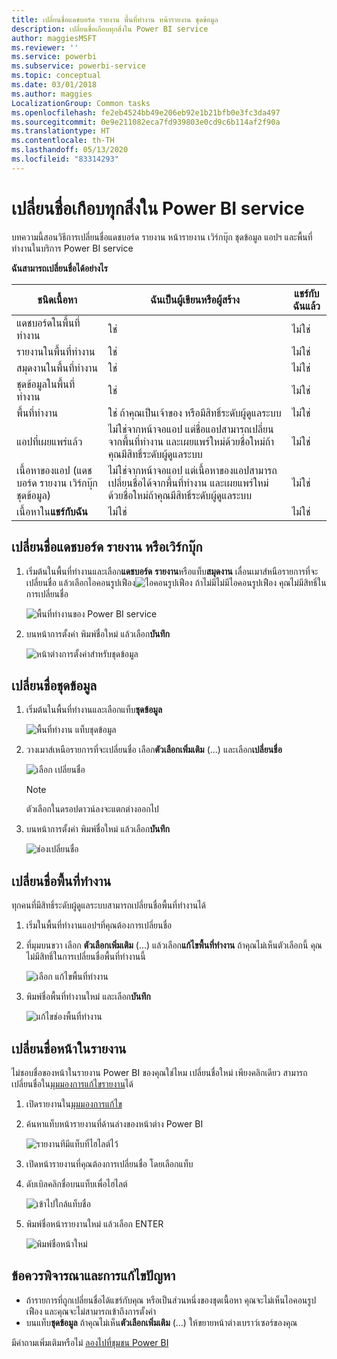 ```yaml
---
title: เปลี่ยนชื่อแดชบอร์ด รายงาน พื้นที่ทำงาน หน้ารายงาน ชุดข้อมูล
description: เปลี่ยนชื่อเกือบทุกสิ่งใน Power BI service
author: maggiesMSFT
ms.reviewer: ''
ms.service: powerbi
ms.subservice: powerbi-service
ms.topic: conceptual
ms.date: 03/01/2018
ms.author: maggies
LocalizationGroup: Common tasks
ms.openlocfilehash: fe2eb4524bb49e206eb92e1b21bfb0e3fc3da497
ms.sourcegitcommit: 0e9e211082eca7fd939803e0cd9c6b114af2f90a
ms.translationtype: HT
ms.contentlocale: th-TH
ms.lasthandoff: 05/13/2020
ms.locfileid: "83314293"
---
```

# <a name="rename-almost-anything-in-power-bi-service"></a>เปลี่ยนชื่อเกือบทุกสิ่งใน Power BI service
บทความนี้สอนวิธีการเปลี่ยนชื่อแดชบอร์ด รายงาน หน้ารายงาน เวิร์กบุ๊ก ชุดข้อมูล แอปฯ และพื้นที่ทำงานในบริการ Power BI service

**ฉันสามารถเปลี่ยนชื่อได้อย่างไร**

| ชนิดเนื้อหา | ฉันเป็นผู้เขียนหรือผู้สร้าง | แชร์กับฉันแล้ว |
| --- | --- | --- |
| แดชบอร์ดในพื้นที่ทำงาน |ใช่ |ไม่ใช่ |
| รายงานในพื้นที่ทำงาน |ใช่ |ไม่ใช่ |
| สมุดงานในพื้นที่ทำงาน |ใช่ |ไม่ใช่ |
| ชุดข้อมูลในพื้นที่ทำงาน |ใช่ |ไม่ใช่ |
| พื้นที่ทำงาน |ใช่ ถ้าคุณเป็นเจ้าของ หรือมีสิทธิ์ระดับผู้ดูแลระบบ |ไม่ใช่ |
| แอปที่เผยแพร่แล้ว |ไม่ใช่จากหน้าจอแอป แต่ชื่อแอปสามารถเปลี่ยนจากพื้นที่ทำงาน และเผยแพร่ใหม่ด้วยชื่อใหม่ถ้าคุณมีสิทธิ์ระดับผู้ดูแลระบบ |ไม่ใช่ |
| เนื้อหาของแอป (แดชบอร์ด รายงาน เวิร์กบุ๊ก ชุดข้อมูล) |ไม่ใช่จากหน้าจอแอป แต่เนื้อหาของแอปสามารถเปลี่ยนชื่อได้จากพื้นที่ทำงาน และเผยแพร่ใหม่ด้วยชื่อใหม่ถ้าคุณมีสิทธิ์ระดับผู้ดูแลระบบ |ไม่ใช่ |
| เนื้อหาใน**แชร์กับฉัน** |ไม่ใช่ |ไม่ใช่ |

## <a name="rename-a-dashboard-report-or-workbook"></a>เปลี่ยนชื่อแดชบอร์ด รายงาน หรือเวิร์กบุ๊ก
1. เริ่มต้นในพื้นที่ทำงานและเลือก**แดชบอร์ด** **รายงาน**หรือแท็บ**สมุดงาน** เลื่อนเมาส์หนือรายการที่จะเปลี่ยนชื่อ แล้วเลือกไอคอนรูปเฟือง![ไอคอนรูปเฟือง](media/service-rename/powerbi-cog-icon.png) ถ้าไม่มีไม่มีไอคอนรูปเฟือง คุณไม่มีสิทธิ์ในการเปลี่ยนชื่อ
   
   ![พื้นที่ทำงานของ Power BI service](media/service-rename/power-bi-workspace-dashboards.png)
2. บนหน้าการตั้งค่า พิมพ์ชื่อใหม่ แล้วเลือก**บันทึก**
   
   ![หน้าต่างการตั้งค่าสำหรับชุดข้อมูล](media/service-rename/power-bi-rename-dashboard2.png)

## <a name="rename-a-dataset"></a>เปลี่ยนชื่อชุดข้อมูล
1. เริ่มต้นในพื้นที่ทำงานและเลือกแท็บ**ชุดข้อมูล**
   
   ![พื้นที่ทำงาน แท็บชุดข้อมูล](media/service-rename/power-bi-ellipses.png)
2. วางเมาส์เหนือรายการที่จะเปลี่ยนชื่อ เลือก**ตัวเลือกเพิ่มเติม** (...) และเลือก**เปลี่ยนชื่อ**  
   
      ![เลือก เปลี่ยนชื่อ](media/service-rename/power-bi-rename-datasets.png)
   
   > [!NOTE]
   > ตัวเลือกในดรอปดาวน์ลงจะแตกต่างออกไป
   > 
   > 
3. บนหน้าการตั้งค่า พิมพ์ชื่อใหม่ แล้วเลือก**บันทึก**
   
     ![ช่องเปลี่ยนชื่อ](media/service-rename/power-bi-rename.png)

## <a name="rename-a-workspace"></a>เปลี่ยนชื่อพื้นที่ทำงาน
ทุกคนที่มีสิทธิ์ระดับผู้ดูแลระบบสามารถเปลี่ยนชื่อพื้นที่ทำงานได้

1. เริ่มในพื้นที่ทำงานแอปฯที่คุณต้องการเปลี่ยนชื่อ
2. ที่มุมบนขวา เลือก **ตัวเลือกเพิ่มเติม** (...) แล้วเลือก**แก้ไขพื้นที่ทำงาน** ถ้าคุณไม่เห็นตัวเลือกนี้ คุณไม่มีสิทธิ์ในการเปลี่ยนชื่อพื้นที่ทำงานนี้ 
   
    ![เลือก แก้ไขพื้นที่ทำงาน](media/service-rename/power-bi-edit-workspace.png)
3. พิมพ์ชื่อพื้นที่ทำงานใหม่ และเลือก**บันทึก**
   
   ![แก้ไขช่องพื้นที่ทำงาน](media/service-rename/power-bi-workspace-rename.png)

## <a name="rename-a-page-in-a-report"></a>เปลี่ยนชื่อหน้าในรายงาน
ไม่ชอบชื่อของหน้าในรายงาน Power BI ของคุณใช่ไหม  เปลี่ยนชื่อใหม่ เพียงคลิกเดียว สามารถเปลี่ยนชื่อใน[มุมมองการแก้ไขรายงาน](service-interact-with-a-report-in-editing-view.md)ได้

1. เปิดรายงานใน[มุมมองการแก้ไข](../consumer/end-user-reading-view.md)
2. ค้นหาแท็บหน้ารายงานที่ด้านล่างของหน้าต่าง Power BI
   
    ![รายงานทีมีแท็บที่ไฮไลต์ไว้](media/service-rename/report-page-tabs-new.png)
3. เปิดหน้ารายงานที่คุณต้องการเปลี่ยนชื่อ โดยเลือกแท็บ
4. ดับเบิลคลิกชื่อบนแท็บเพื่อไฮไลต์  
   
    ![เข้าไปใกล้แท็บชื่อ](media/service-rename/hilite-tab.png)
5. พิมพ์ชื่อหน้ารายงานใหม่ แล้วเลือก ENTER
   
    ![พิมพ์ชื่อหน้าใหม่](media/service-rename/new-name.png)

## <a name="considerations-and-troubleshooting"></a>ข้อควรพิจารณาและการแก้ไขปัญหา
* ถ้ารายการที่ถูกเปลี่ยนชื่อได้แชร์กับคุณ หรือเป็นส่วนหนึ่งของชุดเนื้อหา คุณจะไม่เห็นไอคอนรูปเฟือง และคุณจะไม่สามารถเข้าถึงการตั้งค่า
* บนแท็บ**ชุดข้อมูล** ถ้าคุณไม่เห็น**ตัวเลือกเพิ่มเติม** (...) ให้ขยายหน้าต่างเบราว์เซอร์ของคุณ

มีคำถามเพิ่มเติมหรือไม่ [ลองไปที่ชุมชน Power BI](https://community.powerbi.com/)
